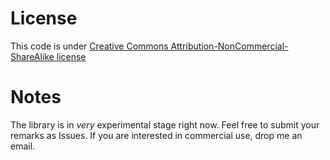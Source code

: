 # License
This code is under [Creative Commons Attribution-NonCommercial-ShareAlike license](http://creativecommons.org/licenses/by-nc-sa/3.0/)

# Notes
The library is in *very* experimental stage right now. Feel free to submit your remarks as Issues.
If you are interested in commercial use, drop me an email.
